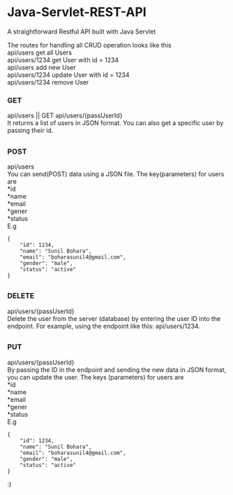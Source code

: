 # Java-Servlet-REST-API
A straightforward Restful API built with Java Servlet

The routes for handling all CRUD operation looks like this <br>
api/users get all Users <br>
api/users/1234 get User with id = 1234 <br>
api/users add new User <br>
api/users/1234 update User with id = 1234 <br>
api/users/1234 remove User <br>

### GET
api/users || GET api/users/{passUserId}<br>
It returns a list of users in JSON format. You can also get a specific user by passing their id.
##
### POST
api/users <br>
You can send(POST) data using a JSON file. The key(parameters) for users are <br>
*id <br>
*name <br>
*email <br>
*gener <br>
*status <br>
E.g
```
{
    "id": 1234,
    "name": "Sunil Bohara",
    "email": "boharasunil4@gmail.com",
    "gender": "male",
    "status": "active"
}
```
##
### DELETE
api/users/{passUserId} <br>
Delete the user from the server (database) by entering the user ID into the endpoint. For example, using the endpoint like this: api/users/1234.
##
### PUT 
api/users/{passUserId} <br>
By passing the ID in the endpoint and sending the new data in JSON format, you can update the user. The keys (parameters) for users are <br>
*id <br>
*name <br>
*email <br>
*gener <br>
*status <br>
E.g
```
{
    "id": 1234,
    "name": "Sunil Bohara",
    "email": "boharasunil4@gmail.com",
    "gender": "male",
    "status": "active"
}
```
:) 
